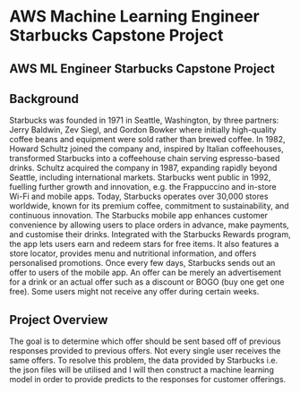 # AWS Machine Learning Engineer Starbucks Capstone Project #
## AWS ML Engineer Starbucks Capstone Project ##
## Background ##
Starbucks was founded in 1971 in Seattle, Washington, by three partners: Jerry Baldwin, Zev Siegl, and Gordon Bowker where initially high-quality coffee beans and equipment were sold rather than brewed coffee. In 1982, Howard Schultz joined the company and, inspired by Italian coffeehouses, transformed Starbucks into a coffeehouse chain serving espresso-based drinks. Schultz acquired the company in 1987, expanding rapidly beyond Seattle, including international markets. Starbucks went public in 1992, fuelling further growth and innovation, e.g. the Frappuccino and in-store Wi-Fi and mobile apps. Today, Starbucks operates over 30,000 stores worldwide, known for its premium coffee, commitment to sustainability, and continuous innovation.
The Starbucks mobile app enhances customer convenience by allowing users to place orders in advance, make payments, and customise their drinks. Integrated with the Starbucks Rewards program, the app lets users earn and redeem stars for free items. It also features a store locator, provides menu and nutritional information, and offers personalised promotions. Once every few days, Starbucks sends out an offer to users of the mobile app. An offer can be merely an advertisement for a drink or an actual offer such as a discount or BOGO (buy one get one free). Some users might not receive any offer during certain weeks.

## Project Overview ##

The goal is to determine which offer should be sent based off of previous responses provided to previous offers. Not every single user receives the same offers. To resolve this problem, the data provided by Starbucks i.e. the json files will be utilised and I will then construct a machine learning model in order to provide predicts to the responses for customer offerings.


